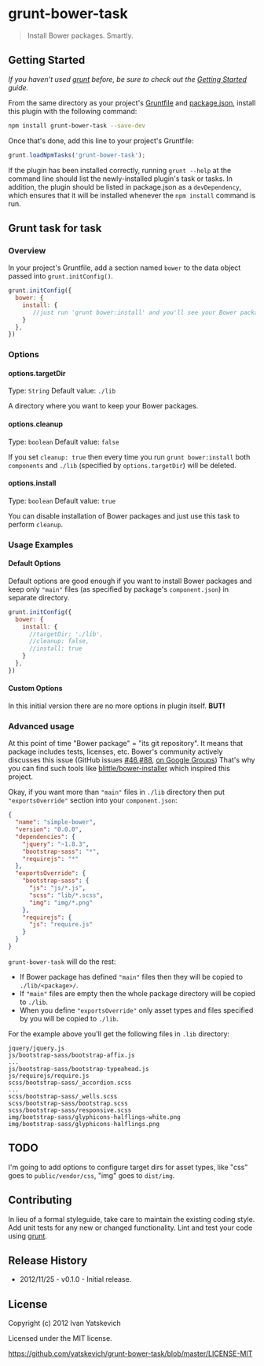 # grunt-bower-task

> Install Bower packages. Smartly.

## Getting Started
_If you haven't used [grunt][] before, be sure to check out the [Getting Started][] guide._

From the same directory as your project's [Gruntfile][Getting Started] and [package.json][], install this plugin with the following command:

```bash
npm install grunt-bower-task --save-dev
```

Once that's done, add this line to your project's Gruntfile:

```js
grunt.loadNpmTasks('grunt-bower-task');
```

If the plugin has been installed correctly, running `grunt --help` at the command line should list the newly-installed plugin's task or tasks. In addition, the plugin should be listed in package.json as a `devDependency`, which ensures that it will be installed whenever the `npm install` command is run.

[grunt]: http://gruntjs.com/
[Getting Started]: https://github.com/gruntjs/grunt/blob/devel/docs/getting_started.md
[package.json]: https://npmjs.org/doc/json.html

## Grunt task for  task



### Overview
In your project's Gruntfile, add a section named `bower` to the data object passed into `grunt.initConfig()`.

```js
grunt.initConfig({
  bower: {
    install: {
       //just run 'grunt bower:install' and you'll see your Bower packages in lib directory
    }
  },
})
```

### Options

#### options.targetDir
Type: `String`
Default value: `./lib`

A directory where you want to keep your Bower packages.

#### options.cleanup
Type: `boolean`
Default value: `false`

If you set `cleanup: true` then every time you run `grunt bower:install` both `components` and `./lib` (specified by `options.targetDir`) will be deleted.

#### options.install
Type: `boolean`
Default value: `true`

You can disable installation of Bower packages and just use this task to perform `cleanup`.

### Usage Examples

#### Default Options
Default options are good enough if you want to install Bower packages and keep only `"main"` files (as specified by package's `component.json`) in separate directory.

```js
grunt.initConfig({
  bower: {
    install: {
      //targetDir: './lib',
      //cleanup: false,
      //install: true
    }
  },
})
```

#### Custom Options
In this initial version there are no more options in plugin itself. **BUT!**

### Advanced usage
At this point of time "Bower package" = "its git repository". It means that package includes tests, licenses, etc.
Bower's community actively discusses this issue (GitHub issues [#46][],[#88][], [on Google Groups][GG])
That's why you can find such tools like [blittle/bower-installer][] which inspired this project.

[GG]: https://groups.google.com/forum/?fromgroups=#!topic/twitter-bower/SQEDDA_gmh0
[#88]: https://github.com/twitter/bower/issues/88
[#46]: https://github.com/twitter/bower/issues/46
[blittle/bower-installer]: https://github.com/blittle/bower-installer

Okay, if you want more than `"main"` files in `./lib` directory then put `"exportsOverride"` section into your `component.json`:

```json
{
  "name": "simple-bower",
  "version": "0.0.0",
  "dependencies": {
    "jquery": "~1.8.3",
    "bootstrap-sass": "*",
    "requirejs": "*"
  },
  "exportsOverride": {
    "bootstrap-sass": {
      "js": "js/*.js",
      "scss": "lib/*.scss",
      "img": "img/*.png"
    },
    "requirejs": {
      "js": "require.js"
    }
  }
}
```
`grunt-bower-task` will do the rest:

* If Bower package has defined `"main"` files then they will be copied to `./lib/<package>/`.
* If `"main"` files are empty then the whole package directory will be copied to `./lib`.
* When you define `"exportsOverride"` only asset types and files specified by you will be copied to `./lib`.

For the example above you'll get the following files in `.lib` directory:

```
jquery/jquery.js
js/bootstrap-sass/bootstrap-affix.js
...
js/bootstrap-sass/bootstrap-typeahead.js
js/requirejs/require.js
scss/bootstrap-sass/_accordion.scss
...
scss/bootstrap-sass/_wells.scss
scss/bootstrap-sass/bootstrap.scss
scss/bootstrap-sass/responsive.scss
img/bootstrap-sass/glyphicons-halflings-white.png
img/bootstrap-sass/glyphicons-halflings.png
```

## TODO
I'm going to add options to configure target dirs for asset types, like "css" goes to `public/vendor/css`, "img" goes to `dist/img`.

## Contributing
In lieu of a formal styleguide, take care to maintain the existing coding style. Add unit tests for any new or changed functionality. Lint and test your code using [grunt][].

## Release History
* 2012/11/25 - v0.1.0 - Initial release.

## License
Copyright (c) 2012 Ivan Yatskevich

Licensed under the MIT license.

<https://github.com/yatskevich/grunt-bower-task/blob/master/LICENSE-MIT>
